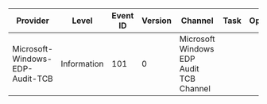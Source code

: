 Provider                         |  Level        |  Event ID  |  Version  |  Channel                                  |  Task  |  Opcode  |  Keyword                               |  Message
---------------------------------|---------------|------------|-----------|-------------------------------------------|--------|----------|----------------------------------------|---------------------------------------------------------------------------------------------
Microsoft-Windows-EDP-Audit-TCB  |  Information  |  101       |  0        |  Microsoft Windows EDP Audit TCB Channel  |        |          |  EDP Audit Protection Removed Keyword  |  Enterprise {PreviousEnterpriseId} tag has been removed ({Policy}) from the file: {FilePath}